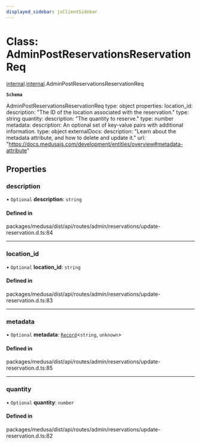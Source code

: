 ```yaml
---
displayed_sidebar: jsClientSidebar
---
```


# Class: AdminPostReservationsReservationReq

[internal](../modules/internal-8.md).[internal](../modules/internal-8.internal.md).AdminPostReservationsReservationReq

**`Schema`**

AdminPostReservationsReservationReq
type: object
properties:
  location_id:
    description: "The ID of the location associated with the reservation."
    type: string
  quantity:
    description: "The quantity to reserve."
    type: number
  metadata:
    description: An optional set of key-value pairs with additional information.
    type: object
    externalDocs:
      description: "Learn about the metadata attribute, and how to delete and update it."
      url: "https://docs.medusajs.com/development/entities/overview#metadata-attribute"

## Properties

### description

• `Optional` **description**: `string`

#### Defined in

packages/medusa/dist/api/routes/admin/reservations/update-reservation.d.ts:84

___

### location\_id

• `Optional` **location\_id**: `string`

#### Defined in

packages/medusa/dist/api/routes/admin/reservations/update-reservation.d.ts:83

___

### metadata

• `Optional` **metadata**: [`Record`](../modules/internal.md#record)<`string`, `unknown`\>

#### Defined in

packages/medusa/dist/api/routes/admin/reservations/update-reservation.d.ts:85

___

### quantity

• `Optional` **quantity**: `number`

#### Defined in

packages/medusa/dist/api/routes/admin/reservations/update-reservation.d.ts:82

